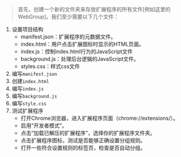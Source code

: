 > 首先，创建一个新的文件夹来存放扩展程序的所有文件[例如这里的WebGroup]。我们至少需要以下几个文件：

1. 设置项目结构 
    * manifest.json：扩展程序的元数据文件。
    * index.html：用户点击扩展图标时显示的HTML页面。
    * index.js：控制index.html行为的JavaScript文件
    * background.js：处理后台逻辑的JavaScript文件。
    * styles.css：样式css文件
2. 编写`manifest.json`
3. 创建`index.html`
4. 编写`index.js`
5. 编写`background.js`
6. 编写`style.css`
7. 测试扩展程序
    * 打开Chrome浏览器，进入扩展程序页面（chrome://extensions/）。
    * 启用“开发者模式”。
    * 点击“加载已解压的扩展程序”，选择你的扩展程序文件夹。
    * 点击扩展程序图标，测试是否能够正确设置分组规则。
    * 打开一些符合设置规则的标签页，检查是否自动分组。
